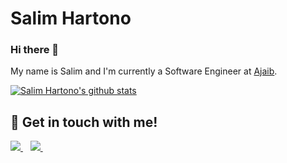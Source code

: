 # Salim Hartono
### Hi there 👋

My name is Salim and I'm currently a Software Engineer at [Ajaib](https://www.ajaib.co.id).

[![Salim Hartono's github stats](https://github-readme-stats.vercel.app/api?username=croodcash&show_icons=true&count_private=true&theme=tokyonight&hide=prs)](https://github.com/croodcash)
<!--
[![LeetCode Stats](https://leetcard.jacoblin.cool/croodcash?theme=dark&font=Courier%20Prime&ext=contest)](https://leetcode.com/croodcash)
-->
## 📝 Get in touch with me!
<p align='left'>
  <a href="https://www.linkedin.com/in/salimhartono/">
    <img src="https://img.shields.io/badge/linkedin-%230077B5.svg?&style=for-the-badge&logo=linkedin&logoColor=white" />
  </a>&nbsp;&nbsp;
  <a href="https://instagram.com/salimhartono_">
    <img src="https://img.shields.io/badge/instagram-%23E4405F.svg?&style=for-the-badge&logo=instagram&logoColor=white" />        
  </a>&nbsp;&nbsp;

<!--
**salim-hartono/salim-hartono** is a ✨ _special_ ✨ repository because its `README.md` (this file) appears on your GitHub profile.

Here are some ideas to get you started:

- 🔭 I’m currently working on ...
- 🌱 I’m currently learning ...
- 👯 I’m looking to collaborate on ...
- 🤔 I’m looking for help with ...
- 💬 Ask me about ...
- 📫 How to reach me: ...
- 😄 Pronouns: ...
- ⚡ Fun fact: ...
-->
